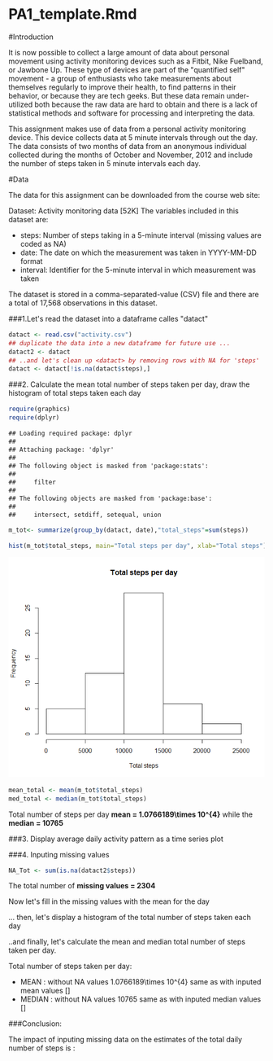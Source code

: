 # PA1_template.Rmd

#Introduction

It is now possible to collect a large amount of data about personal movement 
using activity monitoring devices such as a Fitbit, Nike Fuelband, or Jawbone Up. These type of devices are part of the "quantified self" movement - a group of enthusiasts who take measurements about themselves regularly to improve their health, to find patterns in their behavior, or because they are tech geeks. But these data remain under-utilized both because the raw data are hard to obtain and there is a lack of statistical methods and software for processing and interpreting the data.

This assignment makes use of data from a personal activity monitoring device. This device collects data at 5 minute intervals through out the day. The data consists of two months of data from an anonymous individual collected during the months of October and November, 2012 and include the number of steps taken in 5 minute intervals each day.

#Data

The data for this assignment can be downloaded from the course web site:

Dataset: Activity monitoring data [52K]
The variables included in this dataset are:

- steps: Number of steps taking in a 5-minute interval (missing values are coded as NA)
- date: The date on which the measurement was taken in YYYY-MM-DD format
- interval: Identifier for the 5-minute interval in which measurement was taken

The dataset is stored in a comma-separated-value (CSV) file and there are a 
total of 17,568 observations in this dataset.

###1.Let's read the dataset into a dataframe calles "datact"


```r
datact <- read.csv("activity.csv")
## duplicate the data into a new dataframe for future use ...
datact2 <- datact
## ..and let's clean up <datact> by removing rows with NA for 'steps'
datact <- datact[!is.na(datact$steps),]
```

###2. Calculate the mean total number of steps taken per day, draw the histogram of
total steps taken each day


```r
require(graphics)
require(dplyr)
```

```
## Loading required package: dplyr
## 
## Attaching package: 'dplyr'
## 
## The following object is masked from 'package:stats':
## 
##     filter
## 
## The following objects are masked from 'package:base':
## 
##     intersect, setdiff, setequal, union
```

```r
m_tot<- summarize(group_by(datact, date),"total_steps"=sum(steps))
```


```r
hist(m_tot$total_steps, main="Total steps per day", xlab="Total steps")
```

![](PA1_template_files/figure-html/hist1-1.png) 


```r
mean_total <- mean(m_tot$total_steps)
med_total <- median(m_tot$total_steps)
```

Total number of steps per day **mean = 1.0766189\times 10^{4}** while the **median = 10765**

###3. Display average daily activity pattern as a time series plot


###4. Inputing missing values

```r
NA_Tot <- sum(is.na(datact2$steps))
```

The total number of **missing values = 2304**

Now let's fill in the missing values with the mean for the day


... then, let's display a histogram of the total number of steps taken each day 


..and finally, let's calculate the mean and median total number of steps taken per day.


Total number of steps taken per day:

- MEAN    : without NA values 1.0766189\times 10^{4} same as with inputed mean values []
- MEDIAN  : without NA values 10765 same as with inputed median values []

###Conclusion:

The impact of inputing missing data on the estimates of the total daily number 
of steps is :
